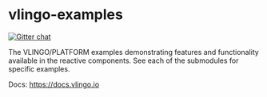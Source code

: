 # vlingo-examples

[![Gitter chat](https://badges.gitter.im/gitterHQ/gitter.png)](https://gitter.im/vlingo-platform-java/examples)

The VLINGO/PLATFORM examples demonstrating features and functionality available in the reactive components. See each of the submodules for specific examples.

Docs: https://docs.vlingo.io

